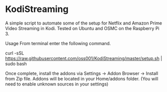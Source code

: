# KodiStreaming
A simple script to automate some of the setup for Netflix and Amazon Prime Video Streaming in Kodi. Tested on Ubuntu and OSMC on the Raspberry Pi 3.

Usage
From terminal enter the following command.

curl -sSL https://raw.githubusercontent.com/oss001/KodiStreaming/master/setup.sh | sudo bash

Once complete, install the addons via Settings -> Addon Browser -> Install from Zip file.
Addons will be located in your Home/addons folder.
(You will need to enable unknown sources in your settings)

